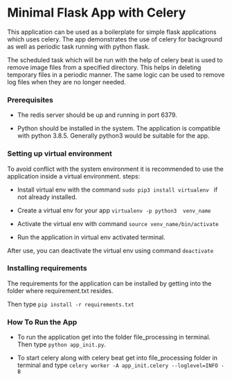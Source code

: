 # Minimal Flask App with Celery
This application can be used as a boilerplate for simple flask applications which uses celery. 
The app demonstrates the use of celery for background as well as periodic task running with python flask.

The scheduled task which will be run with the help of celery beat is used to remove image files from 
a specified directory. This helps in deleting temporary files in a periodic manner. The same logic can be used 
to remove log files when they are no longer needed.

### Prerequisites
* The redis server should be up and running in port 6379.

* Python should be installed in the system. The application is compatible with python 3.8.5. 
  Generally python3 would be suitable for the app.

### Setting up virtual environment

To avoid conflict with the system environment it is recommended to use the application inside a virtual environment.
steps:

* Install virtual env with the command `sudo pip3 install virtualenv ` if not already installed.

* Create a virtual env for your app `virtualenv -p python3  venv_name`

* Activate the virtual env with command `source venv_name/bin/activate`
  
* Run the application in virtual env activated terminal.
  
After use, you can deactivate the virtual env using command `deactivate`

### Installing requirements

The requirements for the application can be installed by getting into the folder where requirement.txt resides.

Then type `pip install -r requirements.txt`

### How To Run the App
* To run the application get into the folder file_processing in terminal. Then type `python app_init.py`.

* To start celery along with celery beat get into file_processing folder in terminal and type 
`celery worker -A app_init.celery --loglevel=INFO -B`